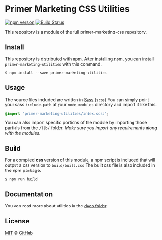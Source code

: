 # Primer Marketing CSS Utilities

[![npm version](http://img.shields.io/npm/v/primer-marketing-utilities.svg)](https://www.npmjs.org/package/primer-marketing-utilities)
[![Build Status](https://travis-ci.org/primer/primer-css.svg?branch=master)](https://travis-ci.org/primer/primer-css)

This repository is a module of the full [primer-marketing-css][primer-marketing-css] repository.

## Install

This repository is distributed with [npm][npm]. After [installing npm][install-npm], you can install `primer-marketing-utilities` with this command.

```
$ npm install --save primer-marketing-utilities
```

## Usage

The source files included are written in [Sass][sass] (`scss`) You can simply point your sass `include-path` at your `node_modules` directory and import it like this.

```scss
@import "primer-marketing-utilities/index.scss";
```

You can also import specific portions of the module by importing those partials from the `/lib/` folder. _Make sure you import any requirements along with the modules._

## Build

For a compiled **css** version of this module, a npm script is included that will output a css version to `build/build.css` The built css file is also included in the npm package.

```
$ npm run build
```

## Documentation

You can read more about utilities in the [docs folder](./docs/).

## License

[MIT](./LICENSE) &copy; [GitHub](https://github.com/)

[primer-css]: https://github.com/primer/primer
[docs]: http://primercss.io/
[npm]: https://www.npmjs.com/
[install-npm]: https://docs.npmjs.com/getting-started/installing-node
[sass]: http://sass-lang.com/
[primer-marketing-css]: https://github.com/primer/primer-marketing
